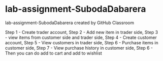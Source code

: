 # lab-assignment-SubodaDabarera
lab-assignment-SubodaDabarera created by GitHub Classroom

Step 1 - Create trader account,
Step 2 - Add new item in trader side,
Step 3 - view items from customer side and trader side,
Step 4 - Create customer account,
Step 5 - View customers in trader side,
Step 6 - Purchase items in customer side,
Step 7 - View purchase history in customer side,
Step 6 - Then you can do add to cart and add to wishlist
